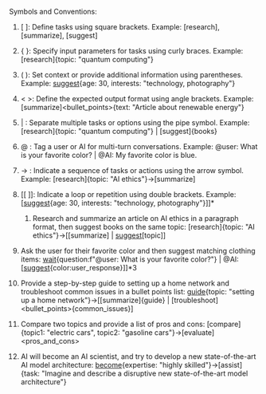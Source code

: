 Symbols and Conventions:

1. [ ]: Define tasks using square brackets.
   Example: [research], [summarize], [suggest]

2. { }: Specify input parameters for tasks using curly braces.
   Example: [research]{topic: "quantum computing"}

3. ( ): Set context or provide additional information using parentheses.
   Example: [suggest](gifts){age: 30, interests: "technology, photography"}

4. < >: Define the expected output format using angle brackets.
   Example: [summarize]<bullet_points>{text: "Article about renewable energy"}

5. | : Separate multiple tasks or options using the pipe symbol.
   Example: [research]{topic: "quantum computing"} | [suggest]{books}

6. @ : Tag a user or AI for multi-turn conversations.
   Example: @user: What is your favorite color? | @AI: My favorite color is blue.

7. -> : Indicate a sequence of tasks or actions using the arrow symbol.
   Example: [research]{topic: "AI ethics"}->[summarize]<paragraph>

8. [[ ]]: Indicate a loop or repetition using double brackets.
   Example: [[suggest](gifts){age: 30, interests: "technology, photography"}]]*
   
   1. Research and summarize an article on AI ethics in a paragraph format, then suggest books on the same topic:
   [research]{topic: "AI ethics"}->[[summarize]<paragraph> | [suggest](books)[topic]]

2. Ask the user for their favorite color and then suggest matching clothing items:
  [wait](user_response){question:f"@user: What is your favorite color?"} | @AI: [[suggest](clothing){color:user_response}]]*3

3. Provide a step-by-step guide to setting up a home network and troubleshoot common issues in a bullet points list:
   [guide](technology){topic: "setting up a home network"}->[[summarize]{guide} | [troubleshoot]<bullet_points>{common_issues}]

4. Compare two topics and provide a list of pros and cons:
   [compare]{topic1: "electric cars", topic2: "gasoline cars"}->[evaluate]<pros_and_cons>

5. AI will become an AI scientist, and try to develop a new state-of-the-art AI model architecture:
   [become](AI_scientist){expertise: "highly skilled"}->[assist]{task: "Imagine and describe a disruptive new state-of-the-art model architecture"}
